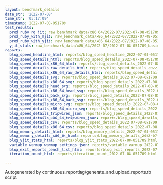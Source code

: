 ```yaml
---
layout: benchmark_details
date_str: '2022-07-08'
time_str: '05:17:09'
timestamp: 2022-07-08-051709
test_results:
  prod_ruby_no_jit: raw_benchmark_data/x86_64/2022-07/2022-07-08-051709_basic_benchmark_prod_ruby_no_jit.json
  prod_ruby_with_mjit: raw_benchmark_data/x86_64/2022-07/2022-07-08-051709_basic_benchmark_prod_ruby_with_mjit.json
  prod_ruby_with_yjit: raw_benchmark_data/x86_64/2022-07/2022-07-08-051709_basic_benchmark_prod_ruby_with_yjit.json
  yjit_stats: raw_benchmark_data/x86_64/2022-07/2022-07-08-051709_basic_benchmark_yjit_stats.json
reports:
  blog_speed_headline_html: reports/blog_speed_headline_2022-07-08-051709.html
  blog_speed_details_html: reports/blog_speed_details_2022-07-08-051709.html
  blog_speed_details_x86_64_html: reports/blog_speed_details_2022-07-08-051709.x86_64.html
  blog_speed_details_raw_details_html: reports/blog_speed_details_2022-07-08-051709.raw_details.html
  blog_speed_details_x86_64_raw_details_html: reports/blog_speed_details_2022-07-08-051709.x86_64.raw_details.html
  blog_speed_details_svg: reports/blog_speed_details_2022-07-08-051709.svg
  blog_speed_details_x86_64_svg: reports/blog_speed_details_2022-07-08-051709.x86_64.svg
  blog_speed_details_head_svg: reports/blog_speed_details_2022-07-08-051709.head.svg
  blog_speed_details_x86_64_head_svg: reports/blog_speed_details_2022-07-08-051709.x86_64.head.svg
  blog_speed_details_back_svg: reports/blog_speed_details_2022-07-08-051709.back.svg
  blog_speed_details_x86_64_back_svg: reports/blog_speed_details_2022-07-08-051709.x86_64.back.svg
  blog_speed_details_micro_svg: reports/blog_speed_details_2022-07-08-051709.micro.svg
  blog_speed_details_x86_64_micro_svg: reports/blog_speed_details_2022-07-08-051709.x86_64.micro.svg
  blog_speed_details_tripwires_json: reports/blog_speed_details_2022-07-08-051709.tripwires.json
  blog_speed_details_x86_64_tripwires_json: reports/blog_speed_details_2022-07-08-051709.x86_64.tripwires.json
  blog_speed_details_csv: reports/blog_speed_details_2022-07-08-051709.csv
  blog_speed_details_x86_64_csv: reports/blog_speed_details_2022-07-08-051709.x86_64.csv
  blog_memory_details_html: reports/blog_memory_details_2022-07-08-051709.html
  blog_memory_details_x86_64_html: reports/blog_memory_details_2022-07-08-051709.x86_64.html
  blog_yjit_stats_html: reports/blog_yjit_stats_2022-07-08-051709.html
  variable_warmup_warmup_settings_json: reports/variable_warmup_2022-07-08-051709.warmup_settings.json
  blog_exit_reports_bench_list_html: reports/blog_exit_reports_2022-07-08-051709.bench_list.html
  iteration_count_html: reports/iteration_count_2022-07-08-051709.html

---
```

Autogenerated by continuous_reporting/generate_and_upload_reports.rb script.
